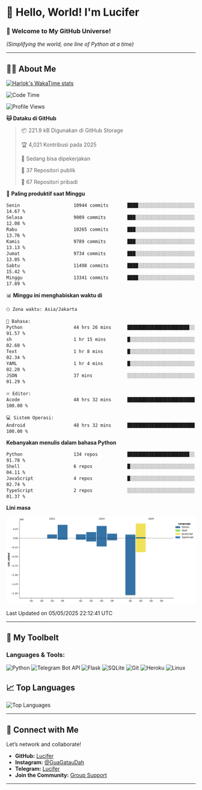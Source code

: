 # 👋 Hello, World! I'm Lucifer 

### 🚀 Welcome to My GitHub Universe!  
*(Simplifying the world, one line of Python at a time)*  

---

## 🧑‍💻 About Me


[![Harlok's WakaTime stats](https://github-readme-stats.vercel.app/api/wakatime?username=LuciferReborns)](https://github.com/jonesroot/github-readme-stats)


<!--START_SECTION:waka-->
![Code Time](http://img.shields.io/badge/Code%20Time-134%20hrs%206%20mins-blue)

![Profile Views](http://img.shields.io/badge/Profil%20dilihat-1-blue)

**🐱 Dataku di GitHub** 

> 📦 221.9 kB Digunakan di GitHub Storage 
 > 
> 🏆 4,021 Kontribusi pada 2025
 > 
> 💼 Sedang bisa dipekerjakan
 > 
> 📜 37 Repositori publik 
 > 
> 🔑 67 Repositori pribadi 
 > 
📅 **Paling produktif saat Minggu** 

```text
Senin                    10944 commits       ████░░░░░░░░░░░░░░░░░░░░░   14.67 % 
Selasa                   9009 commits        ███░░░░░░░░░░░░░░░░░░░░░░   12.08 % 
Rabu                     10265 commits       ███░░░░░░░░░░░░░░░░░░░░░░   13.76 % 
Kamis                    9789 commits        ███░░░░░░░░░░░░░░░░░░░░░░   13.13 % 
Jumat                    9734 commits        ███░░░░░░░░░░░░░░░░░░░░░░   13.05 % 
Sabtu                    11498 commits       ████░░░░░░░░░░░░░░░░░░░░░   15.42 % 
Minggu                   13341 commits       ████░░░░░░░░░░░░░░░░░░░░░   17.89 % 
```


📊 **Minggu ini menghabiskan waktu di** 

```text
🕑︎ Zona waktu: Asia/Jakarta

💬 Bahasa: 
Python                   44 hrs 26 mins      ███████████████████████░░   91.57 % 
sh                       1 hr 15 mins        █░░░░░░░░░░░░░░░░░░░░░░░░   02.60 % 
Text                     1 hr 8 mins         █░░░░░░░░░░░░░░░░░░░░░░░░   02.34 % 
YAML                     1 hr 4 mins         █░░░░░░░░░░░░░░░░░░░░░░░░   02.20 % 
JSON                     37 mins             ░░░░░░░░░░░░░░░░░░░░░░░░░   01.29 % 

🔥 Editor: 
Acode                    48 hrs 32 mins      █████████████████████████   100.00 % 

💻 Sistem Operasi: 
Android                  48 hrs 32 mins      █████████████████████████   100.00 % 
```

**Kebanyakan menulis dalam bahasa Python** 

```text
Python                   134 repos           ███████████████████████░░   91.78 % 
Shell                    6 repos             █░░░░░░░░░░░░░░░░░░░░░░░░   04.11 % 
JavaScript               4 repos             █░░░░░░░░░░░░░░░░░░░░░░░░   02.74 % 
TypeScript               2 repos             ░░░░░░░░░░░░░░░░░░░░░░░░░   01.37 % 
```



**Lini masa**

![Lines of Code chart](https://raw.githubusercontent.com/jonesroot/jonesroot/main/assets/bar_graph.png)


 Last Updated on 05/05/2025 22:12:41 UTC
<!--END_SECTION:waka-->

---


## 🧰 My Toolbelt  

### Languages & Tools:  
![Python](https://img.shields.io/badge/-Python-3776AB?style=flat-square&logo=python&logoColor=white) ![Telegram Bot API](https://img.shields.io/badge/-Telegram%20Bot%20API-2CA5E0?style=flat-square&logo=telegram&logoColor=white) ![Flask](https://img.shields.io/badge/-Flask-000000?style=flat-square&logo=flask&logoColor=white) ![SQLite](https://img.shields.io/badge/-SQLite-003B57?style=flat-square&logo=sqlite&logoColor=white) ![Git](https://img.shields.io/badge/-Git-F05032?style=flat-square&logo=git&logoColor=white) ![Heroku](https://img.shields.io/badge/-Heroku-430098?style=flat-square&logo=heroku&logoColor=white) ![Linux](https://img.shields.io/badge/-Linux-FCC624?style=flat-square&logo=linux&logoColor=black)  


## 📈 Top Languages

![Top Languages](https://github-readme-stats.vercel.app/api/top-langs/?username=jonesroot&layout=compact&theme=tokyonight)  

---


## 🔗 Connect with Me  

Let’s network and collaborate!  
- **GitHub:** [Lucifer](https://github.com/jonesroot/jonesroot/blob/main/README.md)  
- **Instagram:** [@GuaGatauDah](https://instagram.com/guagataudah)  
- **Telegram:** [Lucifer](https://t.me/LuciferReborns)  
- **Join the Community:** [Group Support](https://t.me/GokilSupport)

---
